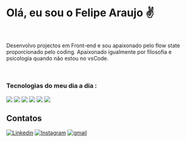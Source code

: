 # Olá, eu sou o Felipe Araujo ✌️

<br>

Desenvolvo projectos em Front-end e sou apaixonado pelo flow state proporcionado pelo coding. Apaixonado igualmente por filosofia e psicologia quando não estou no vsCode.

<br>

### Tecnologias do meu dia a dia :

<div style="display: inline-block">
<img src="https://img.shields.io/badge/HTML5-E34F26?style=for-the-badge&logo=html5&logoColor=white"  align ="center" >
<img src="https://img.shields.io/badge/CSS3-1572B6?style=for-the-badge&logo=css3&logoColor=white"  align ="center" >
<img src="https://img.shields.io/badge/Sass-CC6699?style=for-the-badge&logo=sass&logoColor=white"  align ="center" >
<img src="https://img.shields.io/badge/JavaScript-F7DF1E?style=for-the-badge&logo=javascript&logoColor=black"  align ="center" >
<img src="https://img.shields.io/badge/TypeScript-007ACC?style=for-the-badge&logo=typescript&logoColor=white"  align ="center" >
<img src=" 	https://img.shields.io/badge/React-20232A?style=for-the-badge&logo=react&logoColor=61DAFB"  align ="center" >


</div>

<br>

## Contatos

[![Linkedin](https://img.shields.io/badge/LinkedIn-0077B5?style=for-the-badge&logo=linkedin&logoColor=white)](https://www.linkedin.com/in/zigotopia/)
[![Instagram](https://img.shields.io/badge/Instagram-E4405F?style=for-the-badge&logo=instagram&logoColor=white)](https://www.instagram.com/zigotopia)
[![gmail](https://img.shields.io/badge/Gmail-D14836?style=for-the-badge&logo=gmail&logoColor=white)](felipe.lamperouge@gmail.com)


